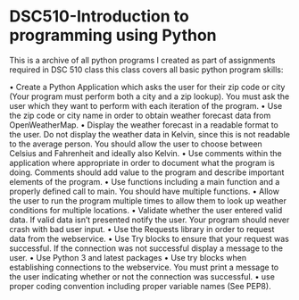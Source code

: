 # DSC510-Introduction to programming using Python
This is a archive of all python programs I created as part of assignments required in DSC 510 class
this class covers all basic python program skills:

•	Create a Python Application which asks the user for their zip code or city (Your program must perform both a city and a zip lookup). You must ask the user which they want to perform with each iteration of the program.
•	Use the zip code or city name in order to obtain weather forecast data from OpenWeatherMap.
•	Display the weather forecast in a readable format to the user. Do not display the weather data in Kelvin, since this is not readable to the average person.  You should allow the user to choose between Celsius and Fahrenheit and ideally also Kelvin.
•	Use comments within the application where appropriate in order to document what the program is doing. Comments should add value to the program and describe important elements of the program.
•	Use functions including a main function and a properly defined call to main. You should have multiple functions.
•	Allow the user to run the program multiple times to allow them to look up weather conditions for multiple locations.
•	Validate whether the user entered valid data. If valid data isn’t presented notify the user. Your program should never crash with bad user input.
•	Use the Requests library in order to request data from the webservice.
•	Use Try blocks to ensure that your request was successful. If the connection was not successful display a message to the user.
•	Use Python 3 and latest packages
•	Use try blocks when establishing connections to the webservice. You must print a message to the user indicating whether or not the connection was successful.
•	use proper coding convention including proper variable names (See PEP8).
